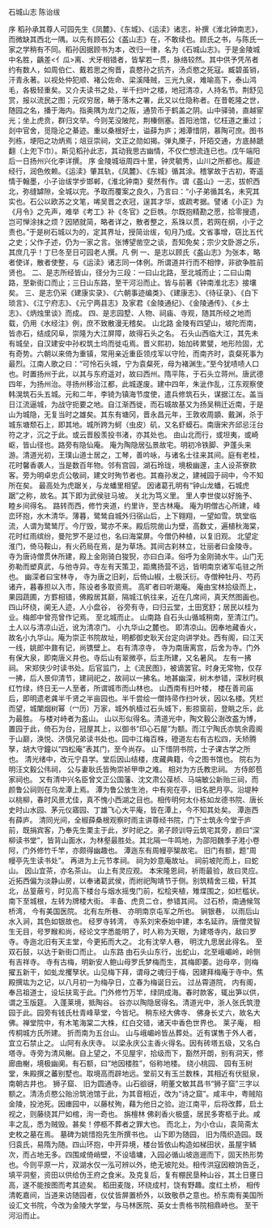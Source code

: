 石城山志 陈诒绂

序
    稻孙承其尊人可园先生《凤麓》、《东城》、《运渎》诸志，补撰《淮北钟南志》，而微缺其西北一隅。以先有顾石公《盋山志》在，不敢续也。顾氏之书，与陈氏一家之学稍有不同。稻孙因据顾书为本，改归一律，名为《石城山志》。于是金陵城中名胜，齲差<亻瓜>离、犬牙相错者，皆挈若一贯，脉络较然。其中供予凭吊者约有数人，如周伯仁、戴若思之徇晋，袁愍孙之抗齐，汤贞愍之死寇。臧碧虽销，汗青永著。以视处仲犯顺、褚公佐命、梁溪降贼，三光九泉，难喻高下，泰山鸿毛，各极轻重矣。又介夫读书之处，半千扫叶之楼，地冠清凉，人持名节。荆舒见赏，报以流民之图；元叹穷居，畴于落木之署，此又以仕隐称者。在昔乾隆之世，随园之名，播于海内。指奥隅为龙门之阪，通贽币于鹤盖之阴。山中驿骑，直越宦光；坐上虎贲，群归文举。今则芜没陂陀，荆榛侧塞。首阳池馆，忆枉道之重过；剡中官舍，觅隐沦之綦迹。重以桑根好士，谥薛为庐；湘潭惜阴，慕陶可庶。图书列栋，埂阳之功炳焉；俎豆崇祠，文正之勋如揭。弹丸黡子，阡陌交通，方底赫蹏翻（上夗下巾）。斯见稻孙此志，其动我思古幽情，不仅伫想流连已也。戊午端阳后一日扬州兴化李详撰。
序
    金陵城垣周四十里，钟灵毓秀，山川之所都也。履迹经行，润色攸赖。《运渎》肇其轨，《凤麓》、《东城》循其涂。稽掌故于古初，寄遥情于翰墨，小子诒绂学步邯郸，《淮北钟南》斐然有作。谓《盋山》一志，拔帜西北，弥缝罅隙，全城以完。予取而覆案之良久，乃言曰：“小子弟循其名，未究其实也。石公以欧苏之文笔，唏吴晋之衣冠，逞其才华，或疏考据。譬诸《小正》为《月令》之先声，难举《考工》补《冬官》之巨帙。尔既抱精勘之愿，拾零搜遗，岂可惮涂抹之烦？因陋就简，略者详之，散者整之，系珠以贯，若网在纲，小于之责也。”于是树石城以为的，定其界址，授简诒绂，旬月乃成。文省事增，窃比五代之史；父作子述，仍为一家之言。张博望凿空之谈，吾知免矣；宗少文卧游之乐，其庶几乎！丁巳冬至日可园老人撰。凡  例
    一、是志以顾氏《盋山志》为张本，略者使详，散者使整，与《运渎》诸志同一体例。所谓道并行而不相悖，非欲争胜前贤也。
    二、是志所经皆山，径分为三段：一曰山北路，至北城而止；二曰山南路，至新街口而止；三日山东路，至干河沿而止。皆与前著《钟南淮北志》接壤矣。
    三、是志仍采《建康实录》、《六朝事迹编类》、《建康志》、《待征录》、《白下琐言》、《江宁府志》、《元宁两县志》及家君《金陵通纪》、《金陵通传》、《乡土志》、《炳烛里谈》而成。
    四、是志园墅、人物、祠庙、寺观，随其所经之地而载，仍用《水经注》例，庶不致散漫无稽矣。
山北路
    金陵有四望山，坡陀而南，皆赤石，结成冈阜，崇隆为大江屏障，故得石头之名。
    石头山西临大江，其先未有城垒，自汉建安中孙权筑土坞而徙屯焉。晋义熙初，始加砖累甓，地形险固，尤有奇势。六朝以来倚为重镇，常用亲近重臣领戍军以守险，而南齐时，袁粲死事为最烈。江南人歌之曰：“可怜石头城，宁为袁粲死，母为褚渊生。”至今犹啧啧人口也。时置扬州于此，以其与东府遥对，故曰西州。隋平陈，于石头立蒋州。唐武德四年，为扬州治。寻扬州移治江都，此城遂废。建中四年，朱泚作乱，江东观察使韩滉筑石头五城。元和二年，李锜为镇海节度使，遣兵修筑石头，谋据江左。盖当日江流逼城，为战守扼要之地。自江渐西徙，而石城故基又为扬吴稍迁近南，于是山为城隐，无复当时之雄矣。其东有塘冈，晋永昌元年，王敦收周顗、戴渊，杀于城东塘颓石上，即其地。城所跨为蚵（虫皮）矶，又名虾蟆石。南唐宋齐邱忌汪台符之才，沉之于此。或云晋殷羡投书渚，亦其处也。
    由山北而行，或坦夷，或崎岖，皆山径也。路旁有隐仙庵。
    庵为陶隐居弘景故宅。明初冷铁脚、尹蓬头来游。清道光初，王璞山道士居之，工琴，善吟咏，与诸名士往来其间。庭有老桂，花时馨香袭人，当是数百年物。邻有宫园，湖石玲珑，境极幽邃，主人设茶寮款客。旁为明卓忠贞公敬祠，建文时殉节者也。其裔孙发之，建裓园于祠中，今不知所在矣。
    最高处为虎踞关，与龙蟠里相望。
    因诸葛孔明有“钟山龙蟠，石城虎踞”之称，故名。其下即为武侯驻马坡。
    关北为笃义里。
    里人李世俊以好施予、睦乡间得名。
    路转而西，修竹夹道，约里许，至古林庵。
    庵为明僧古心所建，峰峦环抱，水木清华。薄暮，鹭鸶自城外归宿山后，上下翱翔，一望如雪。筑堂临流，人谓为鹭鸶厅。今厅毁，鹭亦不来。殿后院凿山为壁，高数丈，遍植秋海棠，花时红雨缤纷，曼陀罗不是过也，名曰海棠屏。今僧仍种植，以复旧观。
    北望定淮门，倚马鞍山，有火药局在焉，是为草场。其间古刹林立，壮丽者曰金陵寺。
    寺为唐诗僧贯休所建，殿上金刚骑白狻猊，亦曰白泽。俗呼为金刚骑水牛。山门无弥勒而塑真武，与他寺异。寺左有天策卫，距鹰扬营不远，皆明南京诸军屯驻之所也。
    幽深者曰宝林寺，
    寺为唐之旧刹，后倚山椒，土极沃衍。寺僧种牡丹、芍药诸卉，暮春担以入市，陈设者多取资焉。
    高旷者曰听潮庵。
    庵由宝林拾级而上，果园蔬圃，方罫相错，佛殿居其巅，隔城江帆往来，近在几席间，真天然图画也。
  四山环绕，阒无人迹，人小盘谷，
  谷旁有寺，曰归云堂，土田宽舒；居民以桂为业。梅郎中曾亮曾作记焉。
  至北城而止。
山南路
    自石头山循城稍南，至清江门。
    土人以与清凉山近，讹为清凉门。
    小九华山之麓也。
    即清凉山。因奉地藏香火，故名小九华山。庵为崇正书院故址，明都御史耿天台定向讲学处。西有阁，曰江天一线，姚郎中鼐有记，尚镌壁上。
    右有清凉寺，
    寺为南唐离宫，后舍为寺。门外有保大泉，即南唐义井也。寺后山有翠微亭，后主所建，又名暑风。
    左有一拂祠。
    宋郑侠少时读书处。后官监门，上《流民图》，被谪罢官。时身无常物，仅存一拂，后人景仰清节，建祠祀之，故祠以一拂名。地甚幽深，树木参错，深秋时枫红竹绿，终日无一人至者，所谓城市而山林也。
    山西南有扫叶楼，
    楼在善司庙后，即明遗老龚半千贤之半亩园也。半千尝绘一僧持帚作扫叶状，因以名楼。凭栏而望，城闉烟树幂（冖历）万家，城外帆樯过石头城下，影掠窗前，登眺之乐，此为最胜。
  与楼对峙者为盋山。
   山以形似得名。清道光中，陶文毅公澍改盋为博，置园于此，倚石为台，冠屋其上，以御书“印心石屋”为额。而江宁陶氏亦筑余霞阁于山巅，涣悦、济慎兄弟读书处也。园中江梅百株，磴道左右有古松四，夭矫腾孥，胡大守鐘以“四松庵”表其门，至今尚存。
    山下惜阴书院，士子课古学之所也。
    清光绪中，改元宁县学。堂后因山结楼，庋藏典籍，今之图书馆也。
    院右为明汪文毅公伟祠，
    公与妻耿氏皆殉崇祯甲申之难。
    相对为方氏教忠祠。
    方侍郎苞家祠也。
    又有清中兴名臣曾文正公国藩、沈文肃公葆桢、马端敏公新贻三祠，而颜鲁公祠则在乌龙潭上焉。
    潭为鲁公放生池，中有宛在亭，旧名肥月亭。沿堤种以桃柳，春时风景尤佳，真不愧小西湖之目也。相传明何太仆栋如龙德书院、唐长史时山水园、茅元仪寤园、丁雄飞心大平庵，皆在潭上，今不知其处矣。
    潭迤西有薛庐。
    清同光间，全椒薛桑根观察时雨主讲尊经书院，门下士筑永今堂于庐前，既捐宾客，乃奉先生栗主于此，岁时祀之。弟子顾训导云筑宅其旁，颜曰“深柳读书堂”，皆背山面水，为林壑最胜处。其北隔一牛鸣地，为邵阳魏季子溎小卷阿，门外修竹千竿，亦颇得幽趣也。
  潭迤东有周幔亭榘故宅。
  旧门有额，题“周幔亭先生读书处”。
  再进为上元节孝祠。
  祠为妙意庵故址。
  祠前坡陀而上，曰蛇山。
  因山宜茶，亦名茶山。
  山上有灵应观。
  本宋隆恩祠，祈雨最验，故曰灵应。近拓西偏为淡静山房，以奉诸葛武侯，而祔祀陶靖节于侧。别筑精舍三楹，轩其北，丛篁蔽亏，时见高下楼台与烟水摇曳门前，松桧夹植，雉堞围之，如栏槛状。
  南下至城根，左转为牌楼大街。
  丰备、虎贲二仓，参错其间。
  过石桥，南通候驾桥湾，
  今有美国医院。
  北有左所巷、
  亦明南京屯军之所也。
  锏银巷，
  以雨后山水入涧，其色如银故也。
  经罗寺转湾，
  寺系刘宋泰始中建，本名延祚。唐僧灵智生无目，号罗睺和尚，经论文字悉能明了，时人称为天眼，为建塔寺内，敌曰罗寺。寺迤北旧有天主堂，今更拓而大之。
北有沈举人巷，
明沈九思居此得名。
至双石鼓，以达于新街口而止。
山东路
    由石头山东行，出蛇山，北至峨嵋岭，岭侧有吉祥寺。
    寺有古梅，明新安人鲍山母罗氏梦梅而生，其梅即萎。迨母卒，则梅擢五新干，如虬龙攫孥状。山见梅下拜，谓母之魂归于梅，因建拜梅庵于寺中。焦殿撰竑为之记，以八月初一为梅孕日，立春为梅诞日云。
  过丛霄道院，
  内有阁，奉吕祖道士，设坛扶鸾于此。门外修竹万竿，绿阴成海。春时款客，辄出笋以供，谓之玉版筵。
  入蓬莱境，抵陶谷。
  谷亦以陶隐居得名。清道光中，浙人张氏筑澄园于此。园旁有钱氏杜青峰草堂，今皆圮。
  稍东经大佛寺、
  佛身长丈六，故名大佛。禅堂院中，有木笔海棠二大株，红白交错，诸天中香色世界也。
  莱子庵，
  相传桐城方氏所建。
  折而南为五台山。
  山与峨嵋岭皆丛葬处。近有谋售于外人者，宜立石禁止之。
  山阿有永庆寺。
  以梁永庆公主香火得名。因有砖塔五级，又名白塔寺。寺旁为清风榭。自上望之，不见屋宇，拾级而下，豁然开朗，别有洞天，修廊曲榭，境极幽阒。有石额，曰“地因楼胜”，俗称地楼。
  绕小桃园、
  园有玉树堂，朱殿撰之蕃别墅也。取境高而辟地远。堂前又有玉兰数株，其相近有伏挺泉，南朝古井也。
  狮子窟、
  旧为圆通寺。山石谽谺，明董文敏其昌书“狮子窟”三字以额之。清汤贞愍公贻汾筑池馆于此，为其音相近，改为“诗之窟”。咸丰中，粤贼陷金陵，投池死。因瘗园中，以藤杖殉，藉为他日之验。迨江南平，后将改葬，启土视之，则藤绕其尸如棺，洵一奇也。
  旃檀林
  佛刹香火极盛，居民多寄柩于此。咸丰之乱，悉为贼毁。甚矣！停柩不葬者之罪大也。
    而北上，为小仓山，袁简斋太史枚之墓在焉。
    墓碑为姚惜抱先生所撰书也。
    山下即为随园，
    旧为隋织造园。既归袁氏，易隋为随。四山环抱，中开异境，楼台皆依山构造如梯田状，虽屋宇鳞次，而占地无多。四围咸倚峭壁，不设墙墉，入园必循山坡迤逦而下，固天热形势也。今则平原一片，双湖水仅一泓可辨以外，绝无坡陀处。相传洪寇因粮饷告乏，填平洞壑，资田以供给伪王府之食米。及克复后，复有棚民垦种山谷，其土日壅日高，遂不能按图而考其迹矣。
  稻田麦陇，环绕成村，饶有野趣。度红土桥，
  相传清乾嘉间，当道来访随园者，仪仗皆屏置桥外，以致敬恭之意也。桥东南有美国所设汇文书院，今改为金陵大学堂，与马林医院、英女士贵格书院相鼎峙也。
  至干河沿而止。

